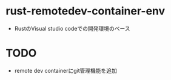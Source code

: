 # rust-remotedev-container-env
- RustのVisual studio codeでの開発環境のベース


# TODO
- remote dev containerにgit管理機能を追加